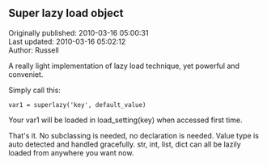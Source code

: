 ## Super lazy load object  
Originally published: 2010-03-16 05:00:31  
Last updated: 2010-03-16 05:02:12  
Author: Russell   
  
A really light implementation of lazy load technique, yet powerful and conveniet. 

Simply call this:

    var1 = superlazy('key', default_value)

Your var1 will be loaded in load_setting(key) when accessed first time.

That's it. No subclassing is needed, no declaration is needed. Value type is auto detected and handled gracefully. str, int, list, dict can all be lazily loaded from anywhere you want now.